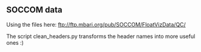 ## SOCCOM data

Using the files here: <ftp://ftp.mbari.org/pub/SOCCOM/FloatVizData/QC/>

The script clean_headers.py transforms the header names into more useful ones :)


